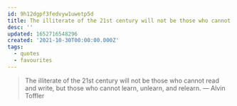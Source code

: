 ```yaml
---
id: 9h12dgpf3fedvyw1uwetp5d
title: The illiterate of the 21st century will not be those who cannot read
desc: ''
updated: 1652716548296
created: '2021-10-30T00:00:00.000Z'
tags:
  - quotes
  - favourites
---
```


> The illiterate of the 21st century will not be those who cannot read and write, but those who cannot learn, unlearn, and relearn. ― Alvin Toffler

